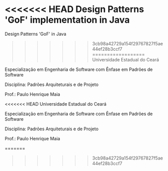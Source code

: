 <<<<<<< HEAD
Design Patterns 'GoF' implementation in Java
=======
Design Patterns 'GoF' in Java
>>>>>>> 3cb98a42729a154f29767827f5ae44ef28b3ccf7
==================
Universidade Estadual do Ceará

Especialização em Engenharia de Software com Ênfase em Padrões de Software 

Disciplina: Padrões Arquiteturais e de Projeto

Prof.: Paulo Henrique Maia

<<<<<<< HEAD
Universidade Estadual do Ceará

Especialização em Engenharia de Software com Ênfase em Padrões de Software 

Disciplina: Padrões Arquiteturais e de Projeto

Prof.: Paulo Henrique Maia

=======
>>>>>>> 3cb98a42729a154f29767827f5ae44ef28b3ccf7
